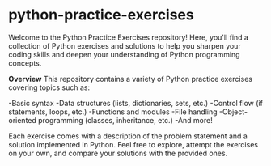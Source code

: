 # python-practice-exercises
Welcome to the Python Practice Exercises repository!
Here, you'll find a collection of Python exercises and solutions to help you sharpen your coding skills and deepen your understanding of Python programming concepts.

**Overview**
This repository contains a variety of Python practice exercises covering topics such as:

-Basic syntax
-Data structures (lists, dictionaries, sets, etc.)
-Control flow (if statements, loops, etc.)
-Functions and modules
-File handling
-Object-oriented programming (classes, inheritance, etc.)
-And more!

Each exercise comes with a description of the problem statement and a solution implemented in Python. Feel free to explore, attempt the exercises on your own, and compare your solutions with the provided ones.
